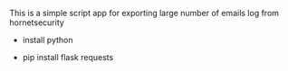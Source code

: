 This is a simple script app for exporting large number of emails log from hornetsecurity

- install python

- pip install flask requests
